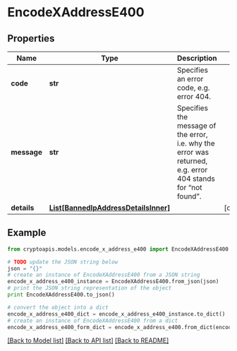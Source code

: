# EncodeXAddressE400


## Properties
Name | Type | Description | Notes
------------ | ------------- | ------------- | -------------
**code** | **str** | Specifies an error code, e.g. error 404. | 
**message** | **str** | Specifies the message of the error, i.e. why the error was returned, e.g. error 404 stands for “not found”. | 
**details** | [**List[BannedIpAddressDetailsInner]**](BannedIpAddressDetailsInner.md) |  | [optional] 

## Example

```python
from cryptoapis.models.encode_x_address_e400 import EncodeXAddressE400

# TODO update the JSON string below
json = "{}"
# create an instance of EncodeXAddressE400 from a JSON string
encode_x_address_e400_instance = EncodeXAddressE400.from_json(json)
# print the JSON string representation of the object
print EncodeXAddressE400.to_json()

# convert the object into a dict
encode_x_address_e400_dict = encode_x_address_e400_instance.to_dict()
# create an instance of EncodeXAddressE400 from a dict
encode_x_address_e400_form_dict = encode_x_address_e400.from_dict(encode_x_address_e400_dict)
```
[[Back to Model list]](../README.md#documentation-for-models) [[Back to API list]](../README.md#documentation-for-api-endpoints) [[Back to README]](../README.md)


